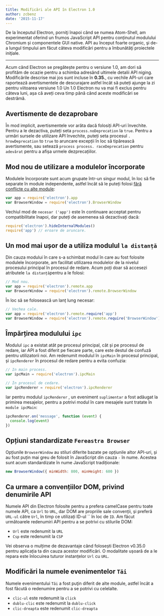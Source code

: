 ```yaml
---
title: Modificări ale API în Electron 1.0
author: zcbenz
date: '2015-11-17'
---
```


De la începutul Electron, porniţi înapoi când se numea Atom-Shell, am experimentat oferind un frumos JavaScript API pentru conținutul modulului Chromium și componentele GUI native. API au început foarte organic, şi de-a lungul timpului am făcut câteva modificări pentru a îmbunătăţi proiectele iniţiale.

---

Acum când Electron se pregătește pentru o versiune 1.0, am dori să profităm de ocazie pentru a schimba adresând ultimele detalii API niging. Modificările descrise mai jos sunt incluse în **0.35.**, cu vechile API-uri care raportează avertismentele de descurajare astfel încât să puteți ajunge la zi pentru viitoarea versiune 1.0 Un 1.0 Electron nu va mai fi exclus pentru câteva luni, așa că aveți ceva timp până când aceste modificări se destrămă.

## Avertismente de dezaprobare

În mod implicit, avertismentele vor arăta dacă folosiți API-uri învechite. Pentru a le dezactiva, puteți seta `process.noDeprecation` la `true`. Pentru a urmări sursele de utilizare API învechite, puteți seta procesul `. hrowDeprecation` to `true` to aruncare excepții în loc să tipărească avertismente, sau setează `process process. raceDeprecation` pentru `adevărat` pentru a afișa urmele dezprecațiilor.

## Mod nou de utilizare a modulelor încorporate

Modulele încorporate sunt acum grupate într-un singur modul, în loc să fie separate în module independente, astfel încât să le puteți folosi [fără conflicte cu alte module](https://github.com/electron/electron/issues/387):

```javascript
var app = require('electron').app
var BrowserWindow = require('electron').BrowserWindow
```

Vechiul mod de `necesar ('app')` este în continuare acceptat pentru compatibilitate înapoi, dar puteți de asemenea să dezactivați dacă:

```javascript
require('electron').hideInternalModules()
require('app') // eroare de aruncare.
```

## Un mod mai ușor de a utiliza modulul `la distanță`

Din cauza modului în care s-a schimbat modul în care au fost folosite modulele încorporate, am facilitat utilizarea modulelor de la nivelul procesului principal în procesul de redare. Acum poți doar să accesezi atributele `la distanță`pentru a le folosi:

```javascript
// Mod nou.
var app = require('electron').remote.app
var BrowserWindow = require('electron').remote.BrowserWindow
```

În loc să se folosească un lanț lung necesar:

```javascript
// Vechea cale.
var app = require('electron').remote.require('app')
var BrowserWindow = require('electron').remote.require('BrowserWindow')
```

## Împărțirea modulului `ipc`

Modulul `ipc` a existat atât pe procesul principal, cât și pe procesul de redare, iar API a fost diferit pe fiecare parte, care este destul de confuză pentru utilizatorii noi. Am redenumit modulul în `ipcMain` în procesul principal, și `ipcRenderer` în procesul de redare pentru a evita confuzia:

```javascript
// In main process.
var ipcMain = require('electron').ipcMain
```

```javascript
// În procesul de cedare.
var ipcRenderer = require('electron').ipcRenderer
```

Iar pentru modulul `ipcRenderer` , un eveniment `suplimentar` a fost adăugat la primirea mesajelor, pentru a potrivi modul în care mesajele sunt tratate în `module ipcMain`:

```javascript
ipcRenderer.on('message', function (event) {
  console.log(event)
})
```

## Opțiuni standardizate `Fereastra Browser`

Opțiunile `BrowserWindow` au stiluri diferite bazate pe opțiunile altor API-uri, și au fost puțin mai greu de folosit în JavaScript din cauza `-` în nume. Acestea sunt acum standardizate în nume JavaScript tradiționale:

```javascript
new BrowserWindow({ minWidth: 800, minHeight: 600 })
```

## Ca urmare a convențiilor DOM, privind denumirile API

Numele API din Electron folosite pentru a prefera camelCase pentru toate numele API, ca `Url` to `URL`, dar DOM are propriile sale convenții, și preferă `URL-ul` către `Url`, în timp ce utilizați ID-ul `` în loc de `ID`. Am făcut următoarele redenumiri API pentru a se potrivi cu stilurile DOM:

* `Url` este redenumit la `URL`
* `Csp` este redenumit la `CSP`

Vei observa o mulțime de dezavantaje când folosești Electron v0.35.0 pentru aplicația ta din cauza acestor modificări. O modalitate ușoară de a le repara este înlocuirea tuturor instanțelor `Url` cu `URL`.

## Modificări la numele evenimentelor `Tăi`

Numele evenimentului `Tăi` a fost puţin diferit de alte module, astfel încât a fost făcută o redenumire pentru a se potrivi cu celelalte.

* `clic-ul` este redenumit la `click`
* `dublu-clic` este redenumit la `dublu-click`
* `clic-dreapta` este redenumit `clic-dreapta`

